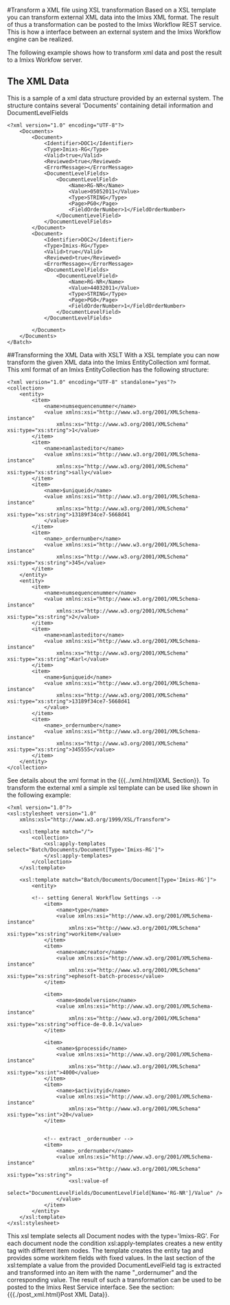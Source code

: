 #Transform a XML file using XSL transformation 
Based on a XSL template you can transform external XML data into the Imixs XML format.
The result of thus a transformation can be posted to the Imixs Workflow REST service. 
This is how a interface between an external system and the Imixs Workflow engine can be realized.
 
The following example shows how to transform xml data and post the result to a Imixs Workfow server.
 
## The XML Data 
This is a sample of a xml data structure provided by an external system. The structure contains  several 'Documents' containing detail information and DocumentLevelFields
 
	<?xml version="1.0" encoding="UTF-8"?>
		<Documents>
			<Document>
				<Identifier>DOC1</Identifier>
				<Type>Imixs-RG</Type>
				<Valid>true</Valid>
				<Reviewed>true</Reviewed>
				<ErrorMessage></ErrorMessage>
				<DocumentLevelFields>
					<DocumentLevelField>
						<Name>RG-NR</Name>
						<Value>05052011</Value>
						<Type>STRING</Type>
						<Page>PG0</Page>
						<FieldOrderNumber>1</FieldOrderNumber>
					</DocumentLevelField>
				</DocumentLevelFields>
			</Document>
			<Document>
				<Identifier>DOC2</Identifier>
				<Type>Imixs-RG</Type>
				<Valid>true</Valid>
				<Reviewed>true</Reviewed>
				<ErrorMessage></ErrorMessage>
				<DocumentLevelFields>
					<DocumentLevelField>
						<Name>RG-NR</Name>
						<Value>44032011</Value>
						<Type>STRING</Type>
						<Page>PG0</Page>
						<FieldOrderNumber>1</FieldOrderNumber>
					</DocumentLevelField>
				</DocumentLevelFields>
				
			</Document>
		</Documents>
	</Batch>
  

##Transforming the XML Data with XSLT 
With a XSL template you can now transform the given XML data into the Imixs EntityCollection
 xml format. This xml format of an Imixs EntityCollection has the following structure:

	<?xml version="1.0" encoding="UTF-8" standalone="yes"?>
	<collection>
		<entity>
			<item>
				<name>numsequencenummer</name>
				<value xmlns:xsi="http://www.w3.org/2001/XMLSchema-instance"
					xmlns:xs="http://www.w3.org/2001/XMLSchema" xsi:type="xs:string">1</value>
			</item>
			<item>
				<name>namlasteditor</name>
				<value xmlns:xsi="http://www.w3.org/2001/XMLSchema-instance"
					xmlns:xs="http://www.w3.org/2001/XMLSchema" xsi:type="xs:string">sally</value>
			</item>
			<item>
				<name>$uniqueid</name>
				<value xmlns:xsi="http://www.w3.org/2001/XMLSchema-instance"
					xmlns:xs="http://www.w3.org/2001/XMLSchema" xsi:type="xs:string">13189f34ce7-5668d41
				</value>
			</item>
			<item>
				<name>_ordernumber</name>
				<value xmlns:xsi="http://www.w3.org/2001/XMLSchema-instance"
					xmlns:xs="http://www.w3.org/2001/XMLSchema" xsi:type="xs:string">345</value>
			</item>
		</entity>
		<entity>
			<item>
				<name>numsequencenummer</name>
				<value xmlns:xsi="http://www.w3.org/2001/XMLSchema-instance"
					xmlns:xs="http://www.w3.org/2001/XMLSchema" xsi:type="xs:string">2</value>
			</item>
			<item>
				<name>namlasteditor</name>
				<value xmlns:xsi="http://www.w3.org/2001/XMLSchema-instance"
					xmlns:xs="http://www.w3.org/2001/XMLSchema" xsi:type="xs:string">Karl</value>
			</item>
			<item>
				<name>$uniqueid</name>
				<value xmlns:xsi="http://www.w3.org/2001/XMLSchema-instance"
					xmlns:xs="http://www.w3.org/2001/XMLSchema" xsi:type="xs:string">13189f34ce7-5668d41
				</value>
			</item>
			<item>
				<name>_ordernumber</name>
				<value xmlns:xsi="http://www.w3.org/2001/XMLSchema-instance"
					xmlns:xs="http://www.w3.org/2001/XMLSchema" xsi:type="xs:string">345555</value>
			</item>
		</entity>
	</collection>

See details about the xml format in the {{{../xml.html}XML Section}}.
To transform the external xml a simple xsl template can be used like shown in the following example:
 
	<?xml version="1.0"?>
	<xsl:stylesheet version="1.0"
		xmlns:xsl="http://www.w3.org/1999/XSL/Transform">
	
		<xsl:template match="/">
			<collection>
				<xsl:apply-templates select="Batch/Documents/Document[Type='Imixs-RG']">
				</xsl:apply-templates>
			</collection>
		</xsl:template>
	
		<xsl:template match="Batch/Documents/Document[Type='Imixs-RG']">
			<entity>
			
			<!-- setting General Workflow Settings -->
				<item>
					<name>type</name>
					<value xmlns:xsi="http://www.w3.org/2001/XMLSchema-instance"
						xmlns:xs="http://www.w3.org/2001/XMLSchema" xsi:type="xs:string">workitem</value>
				</item>
				<item>
					<name>namcreator</name>
					<value xmlns:xsi="http://www.w3.org/2001/XMLSchema-instance"
						xmlns:xs="http://www.w3.org/2001/XMLSchema" xsi:type="xs:string">ephesoft-batch-process</value>
				</item>
				
				<item>
					<name>$modelversion</name>
					<value xmlns:xsi="http://www.w3.org/2001/XMLSchema-instance"
						xmlns:xs="http://www.w3.org/2001/XMLSchema" xsi:type="xs:string">office-de-0.0.1</value>
				</item>
				
				<item>
					<name>$processid</name>
					<value xmlns:xsi="http://www.w3.org/2001/XMLSchema-instance"
						xmlns:xs="http://www.w3.org/2001/XMLSchema" xsi:type="xs:int">4000</value>
				</item>
				<item>
					<name>$activityid</name>
					<value xmlns:xsi="http://www.w3.org/2001/XMLSchema-instance"
						xmlns:xs="http://www.w3.org/2001/XMLSchema" xsi:type="xs:int">20</value>
				</item>
				
				
				<!-- extract _ordernumber -->
				<item>
					<name>_ordernumber</name>
					<value xmlns:xsi="http://www.w3.org/2001/XMLSchema-instance"
						xmlns:xs="http://www.w3.org/2001/XMLSchema" xsi:type="xs:string">
						<xsl:value-of
							select="DocumentLevelFields/DocumentLevelField[Name='RG-NR']/Value" />
					</value>
				</item>
			</entity>
		</xsl:template>
	</xsl:stylesheet>  

This xsl template selects all Document nodes with the type='Imixs-RG'. For each document node  the condition xsl:apply-templates creates a new entity tag with different item nodes.
 The template creates the entity tag and provides some workitem fields with fixed values. 
 In the last section of the xsl:template a value from the provided DocumentLevelField tag is extracted and transformed into an item with the name "\_ordernumer" and the corresponding value. The result of such a transformation can be used to be posted to the Imixs Rest Service interface. See the section: {{{./post_xml.html}Post XML Data}}.
 